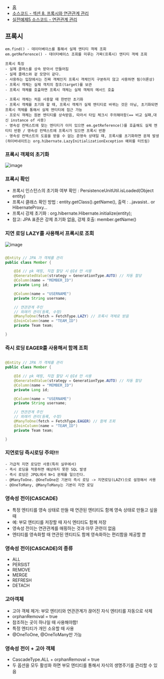 - <a href="https://github.com/kkyu8925/jpa-with-spring-boot">홈</a>
- <a href="https://github.com/kkyu8925/jpa-with-spring-boot/tree/main/hello-jpa/src/main/java/%EC%84%B9%EC%85%988_%ED%94%84%EB%A1%9C%EC%8B%9C%EC%99%80_%EC%97%B0%EA%B4%80%EA%B4%80%EA%B3%84_%EA%B4%80%EB%A6%AC">
  소스코드 - 섹션 8. 프록시와 연관관계 관리</a>
- <a href="https://github.com/kkyu8925/jpa-with-spring-boot/tree/main/hello-jpa/src/main/java/%EC%8B%A4%EC%A0%84%EC%98%88%EC%A0%9C5_%EC%97%B0%EA%B4%80%EA%B4%80%EA%B3%84_%EA%B4%80%EB%A6%AC">
  실전예제5 소스코드 - 연관관계 관리</a>

## 프록시

```text
em.find() - 데이터베이스를 통해서 실제 엔티티 객체 조회
em.getReference() - 데이터베이스 조회를 미루는 가짜(프록시) 엔티티 객체 조회
```

```text
프록시 특징
- 실제 클래스를 상속 받아서 만들어짐
- 실제 클래스와 겉 모양이 같다.
- 사용하는 입장에서는 진짜 객체인지 프록시 객체인지 구분하지 않고 사용하면 됨(이론상)
- 프록시 객체는 실제 객치의 참조(target)를 보관
- 프록시 객체를 호출하면 프록시 객체는 실제 객체의 메서드 호출

- 프록시 객체는 처음 사용할 때 한번만 초기화
- 프록시 객체를 초기화 할 때, 프록시 객체가 실제 엔티티로 바뀌는 것은 아님, 초기화되면 프록시 객체를 통해서 실제 엔티티에 접근 가능
- 프로식 객체는 원본 엔티티를 상속받음, 따라서 타입 체크시 주의해야함(== 비교 실패,대신 instance of 사용)
- 영속성 컨텍스트에 찾는 엔티티가 이미 있으면 em.getReference()를 호출해도 실제 엔티티 반환 / 영속성 컨텍스트에 프록시가 있으면 프록시 반환
- 영속성 컨텍스트의 도움을 받을 수 없는 준영속 상태일 때, 프록시를 초기화하면 문제 발생
(하이버네이트는 org.hibernate.LazyInitializationException 예외를 터뜨림)
```

### 프록시 객체의 초기화

![image](https://user-images.githubusercontent.com/64997245/149285724-de3edac2-a504-427a-82dd-a78bd5c37391.png)

### 프록시 확인

- 프록시 인스턴스의 초기화 여부 확인 : PersistenceUnitUtil.isLoaded(Object entity)
- 프록시 클래스 확인 방법 : entity.getClass().getName(), 출력 : ..javasist.. or HibernateProxy…
- 프록시 강제 초기화 : org.hibernate.Hibernate.initialize(entity);
- 참고: JPA 표준은 강제 초기화 없음, 강제 호출: member.getName()

### 지연 로딩 LAZY를 사용해서 프록시로 조회

![image](https://user-images.githubusercontent.com/64997245/149288699-be7363b7-77db-4cde-a921-5c45620dfd56.png)

```java

@Entity // JPA 가 객체를 관리
public class Member {

    @Id // pk 매핑, 직접 할당 시 @Id 만 사용
    @GeneratedValue(strategy = GenerationType.AUTO) // 자동 할당
    @Column(name = "MEMBER_ID")
    private Long id;

    @Column(name = "USERNAME")
    private String username;

    // 연관관계 주인
    // 외래키 관리(등록, 수정)
    @ManyToOne(fetch = FetchType.LAZY) // 프록시 객체로 받음
    @JoinColumn(name = "TEAM_ID")
    private Team team;

}
```

### 즉시 로딩 EAGER를 사용해서 함께 조회

```java

@Entity // JPA 가 객체를 관리
public class Member {

    @Id // pk 매핑, 직접 할당 시 @Id 만 사용
    @GeneratedValue(strategy = GenerationType.AUTO) // 자동 할당
    @Column(name = "MEMBER_ID")
    private Long id;

    @Column(name = "USERNAME")
    private String username;

    // 연관관계 주인
    // 외래키 관리(등록, 수정)
    @ManyToOne(fetch = FetchType.EAGER) // 함께 조회
    @JoinColumn(name = "TEAM_ID")
    private Team team;

}
```

### 지연로딩 즉시로딩 주의!!!

```text
- 가급적 지연 로딩만 사용(특히 실무에서)
- 즉시 로딩을 적용하면 예상하지 못한 SQL 발생
- 즉시 로딩은 JPQL에서 N+1 문제를 일으킨다.
- @ManyToOne. @OneToOne은 기본이 즉시 로딩 -> 지연로딩(LAZY)으로 설정해서 사용
- @OneToMany, @ManyToMany는 기본이 지연 로딩
```

### 영속성 전이(CASCADE)

- 특정 엔티티를 영속 상태로 만들 때 연관된 엔티티도 함께 영속 상태로 만들고 싶을 때
- 예: 부모 엔티티를 저장할 때 자식 엔티티도 함께 저장
- 영속성 전이는 연관관계를 매핑하는 것과 아무 관련이 없음
- 엔티티를 영속화할 때 연관된 엔티티도 함께 영속화하는 편리함을 제공할 뿐

### 영속성 전이(CASCADE)의 종류

- ALL
- PERSIST
- REMOVE
- MERGE
- REFRESH
- DETACH

### 고아객체

- 고아 객체 제거: 부모 엔티티와 연관관계가 끊어진 자식 엔티티를 자동으로 삭제
- orphanRemoval = true
- 참조하는 곳이 하나일 때 사용해야함!
- 특정 엔티티가 개인 소유할 때 사용
- @OneToOne, @OneToMany만 가능

### 영속성 전이 + 고아 객체

- CascadeType.ALL + orphanRemoval = true
- 두 옵션을 모두 활성화 하면 부모 엔티티를 통해서 자식의 생명주기를 관리할 수 있음